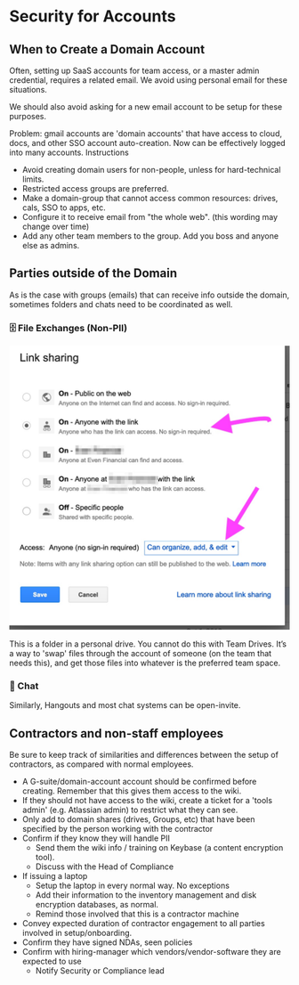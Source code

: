 # Security for Accounts

## When to Create a Domain Account

Often, setting up SaaS accounts for team access, or a master admin credential, requires a related email. We avoid using personal email for these situations.

We should also avoid asking for a new email account to be setup for these purposes.


Problem: gmail accounts are 'domain accounts' that have access to cloud, docs, and other SSO account auto-creation.  Now can be effectively logged into many accounts.
Instructions

* Avoid creating domain users for non-people, unless for hard-technical limits.
* Restricted access groups are preferred.
* Make a domain-group that cannot access common resources: drives, cals, SSO to apps, etc.
* Configure it to receive email from "the whole web".  (this wording may change over time)
* Add any other team members to the group.  Add you boss and anyone else as admins.


## Parties outside of the Domain

As is the case with groups (emails) that can receive info outside the domain, sometimes folders and chats need to be coordinated as well.

### 🗄 File Exchanges (Non-PII)

![screensho to google drive example of configuring in/out shares](assets/security/domain-shares-without-domain-accounts.jpg)

This is a folder in a personal drive. You cannot do this with Team Drives. It’s a way to 'swap' files through the account of someone (on the team that needs this), and get those files into whatever is the preferred team space.

### 💬 Chat

Similarly, Hangouts and most chat systems can be open-invite.

## Contractors and non-staff employees

Be sure to keep track of similarities and differences between the setup of contractors, as compared with normal employees.

* A G-suite/domain-account account should be confirmed before creating.  Remember that this gives them access to the wiki.
* If they should not have access to the wiki, create a ticket for a 'tools admin' (e.g. Atlassian admin) to restrict what they can see.
* Only add to domain shares (drives, Groups, etc) that have been specified by the person working with the contractor
* Confirm if they know they will handle PII
  * Send them the wiki info / training on Keybase (a content encryption tool).
  * Discuss with the Head of Compliance
* If issuing a laptop
  * Setup the laptop in every normal way.  No exceptions
  * Add their information to the inventory management and disk encryption databases, as normal.
  * Remind those involved that this is a contractor machine
* Convey expected duration of contractor engagement to all parties involved in setup/onboarding.
* Confirm they have signed NDAs, seen policies
* Confirm with hiring-manager which vendors/vendor-software they are expected to use
  * Notify Security or Compliance lead